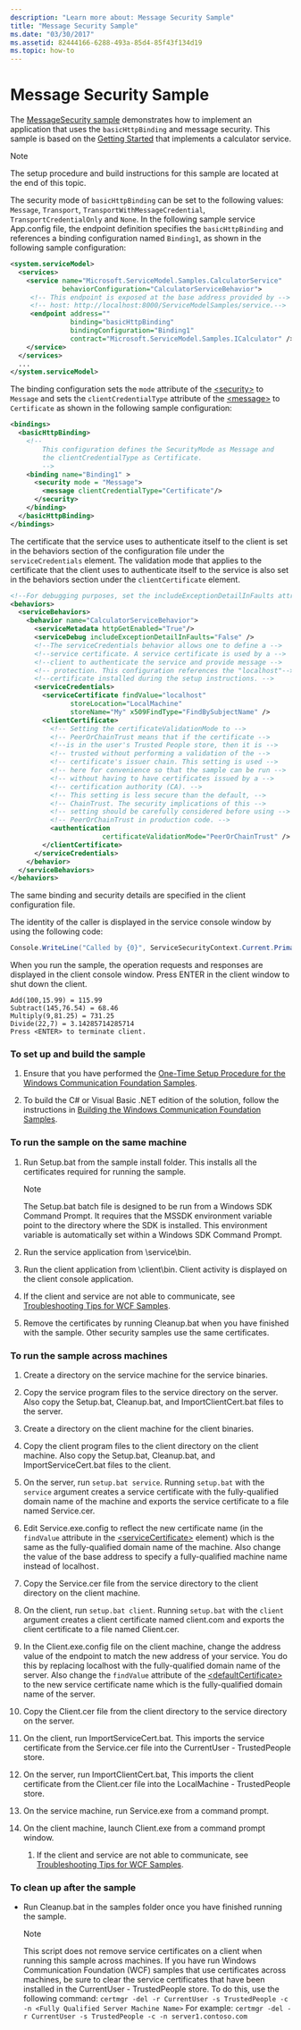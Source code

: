 ```yaml
---
description: "Learn more about: Message Security Sample"
title: "Message Security Sample"
ms.date: "03/30/2017"
ms.assetid: 82444166-6288-493a-85d4-85f43f134d19
ms.topic: how-to
---
```

# Message Security Sample

The [MessageSecurity sample](https://github.com/dotnet/samples/tree/main/framework/wcf/Basic/Binding/Basic/MessageSecurity) demonstrates how to implement an application that uses the `basicHttpBinding` and message security. This sample is based on the [Getting Started](getting-started-sample.md) that implements a calculator service.

> [!NOTE]
> The setup procedure and build instructions for this sample are located at the end of this topic.

The security mode of `basicHttpBinding` can be set to the following values: `Message`, `Transport`, `TransportWithMessageCredential`, `TransportCredentialOnly` and `None`. In the following sample service App.config file, the endpoint definition specifies the `basicHttpBinding` and references a binding configuration named `Binding1`, as shown in the following sample configuration:

```xml
<system.serviceModel>
  <services>
    <service name="Microsoft.ServiceModel.Samples.CalculatorService"
             behaviorConfiguration="CalculatorServiceBehavior">
     <!-- This endpoint is exposed at the base address provided by -->
     <!-- host: http://localhost:8000/ServiceModelSamples/service.-->
     <endpoint address=""
               binding="basicHttpBinding"
               bindingConfiguration="Binding1"
               contract="Microsoft.ServiceModel.Samples.ICalculator" />
    </service>
  </services>
  ...
</system.serviceModel>
```

The binding configuration sets the `mode` attribute of the [\<security>](../../configure-apps/file-schema/wcf/security-of-basichttpbinding.md) to `Message` and sets the `clientCredentialType` attribute of the [\<message>](../../configure-apps/file-schema/wcf/message-of-basichttpbinding.md) to `Certificate` as shown in the following sample configuration:

```xml
<bindings>
  <basicHttpBinding>
    <!--
        This configuration defines the SecurityMode as Message and
        the clientCredentialType as Certificate.
        -->
    <binding name="Binding1" >
      <security mode = "Message">
        <message clientCredentialType="Certificate"/>
      </security>
    </binding>
  </basicHttpBinding>
</bindings>
```

The certificate that the service uses to authenticate itself to the client is set in the behaviors section of the configuration file under the `serviceCredentials` element. The validation mode that applies to the certificate that the client uses to authenticate itself to the service is also set in the behaviors section under the `clientCertificate` element.

```xml
<!--For debugging purposes, set the includeExceptionDetailInFaults attribute to true.-->
<behaviors>
  <serviceBehaviors>
    <behavior name="CalculatorServiceBehavior">
      <serviceMetadata httpGetEnabled="True"/>
      <serviceDebug includeExceptionDetailInFaults="False" />
      <!--The serviceCredentials behavior allows one to define a -->
      <!--service certificate. A service certificate is used by a -->
      <!--client to authenticate the service and provide message -->
      <!-- protection. This configuration references the "localhost"-->
      <!--certificate installed during the setup instructions. -->
      <serviceCredentials>
        <serviceCertificate findValue="localhost"
               storeLocation="LocalMachine"
               storeName="My" x509FindType="FindBySubjectName" />
        <clientCertificate>
          <!-- Setting the certificateValidationMode to -->
          <!-- PeerOrChainTrust means that if the certificate -->
          <!--is in the user's Trusted People store, then it is -->
          <!-- trusted without performing a validation of the -->
          <!-- certificate's issuer chain. This setting is used -->
          <!-- here for convenience so that the sample can be run -->
          <!-- without having to have certificates issued by a -->
          <!-- certification authority (CA). -->
          <!-- This setting is less secure than the default, -->
          <!-- ChainTrust. The security implications of this -->
          <!-- setting should be carefully considered before using -->
          <!-- PeerOrChainTrust in production code. -->
          <authentication
                       certificateValidationMode="PeerOrChainTrust" />
        </clientCertificate>
      </serviceCredentials>
    </behavior>
  </serviceBehaviors>
</behaviors>
```

The same binding and security details are specified in the client configuration file.

The identity of the caller is displayed in the service console window by using the following code:

```csharp
Console.WriteLine("Called by {0}", ServiceSecurityContext.Current.PrimaryIdentity.Name);
```

When you run the sample, the operation requests and responses are displayed in the client console window. Press ENTER in the client window to shut down the client.

```console
Add(100,15.99) = 115.99
Subtract(145,76.54) = 68.46
Multiply(9,81.25) = 731.25
Divide(22,7) = 3.14285714285714
Press <ENTER> to terminate client.
```

### To set up and build the sample

1. Ensure that you have performed the [One-Time Setup Procedure for the Windows Communication Foundation Samples](one-time-setup-procedure-for-the-wcf-samples.md).

2. To build the C# or Visual Basic .NET edition of the solution, follow the instructions in [Building the Windows Communication Foundation Samples](building-the-samples.md).

### To run the sample on the same machine

1. Run Setup.bat from the sample install folder. This installs all the certificates required for running the sample.

    > [!NOTE]
    > The Setup.bat batch file is designed to be run from a Windows SDK Command Prompt. It requires that the MSSDK environment variable point to the directory where the SDK is installed. This environment variable is automatically set within a Windows SDK Command Prompt.

2. Run the service application from \service\bin.

3. Run the client application from \client\bin. Client activity is displayed on the client console application.

4. If the client and service are not able to communicate, see [Troubleshooting Tips for WCF Samples](/previous-versions/dotnet/netframework-3.5/ms751511(v=vs.90)).

5. Remove the certificates by running Cleanup.bat when you have finished with the sample. Other security samples use the same certificates.

### To run the sample across machines

1. Create a directory on the service machine for the service binaries.

2. Copy the service program files to the service directory on the server. Also copy the Setup.bat, Cleanup.bat, and ImportClientCert.bat files to the server.

3. Create a directory on the client machine for the client binaries.

4. Copy the client program files to the client directory on the client machine. Also copy the Setup.bat, Cleanup.bat, and ImportServiceCert.bat files to the client.

5. On the server, run `setup.bat service`. Running `setup.bat` with the `service` argument creates a service certificate with the fully-qualified domain name of the machine and exports the service certificate to a file named Service.cer.

6. Edit Service.exe.config to reflect the new certificate name (in the `findValue` attribute in the [\<serviceCertificate>](../../configure-apps/file-schema/wcf/servicecertificate-of-servicecredentials.md) element) which is the same as the fully-qualified domain name of the machine. Also change the value of the base address to specify a fully-qualified machine name instead of localhost`.`

7. Copy the Service.cer file from the service directory to the client directory on the client machine.

8. On the client, run `setup.bat client`. Running `setup.bat` with the `client` argument creates a client certificate named client.com and exports the client certificate to a file named Client.cer.

9. In the Client.exe.config file on the client machine, change the address value of the endpoint to match the new address of your service. You do this by replacing localhost with the fully-qualified domain name of the server. Also change the `findValue` attribute of the [\<defaultCertificate>](../../configure-apps/file-schema/wcf/defaultcertificate-element.md) to the new service certificate name which is the fully-qualified domain name of the server.

10. Copy the Client.cer file from the client directory to the service directory on the server.

11. On the client, run ImportServiceCert.bat. This imports the service certificate from the Service.cer file into the CurrentUser - TrustedPeople store.

12. On the server, run ImportClientCert.bat, This imports the client certificate from the Client.cer file into the LocalMachine - TrustedPeople store.

13. On the service machine, run Service.exe from a command prompt.

14. On the client machine, launch Client.exe from a command prompt window.

    1. If the client and service are not able to communicate, see [Troubleshooting Tips for WCF Samples](/previous-versions/dotnet/netframework-3.5/ms751511(v=vs.90)).

### To clean up after the sample

- Run Cleanup.bat in the samples folder once you have finished running the sample.

    > [!NOTE]
    > This script does not remove service certificates on a client when running this sample across machines. If you have run Windows Communication Foundation (WCF) samples that use certificates across machines, be sure to clear the service certificates that have been installed in the CurrentUser - TrustedPeople store. To do this, use the following command: `certmgr -del -r CurrentUser -s TrustedPeople -c -n <Fully Qualified Server Machine Name>` For example: `certmgr -del -r CurrentUser -s TrustedPeople -c -n server1.contoso.com`
